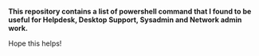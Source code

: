 **This repository contains a list of powershell command that I found to be useful for Helpdesk, Desktop Support, Sysadmin and Network admin work.**

Hope this helps!
